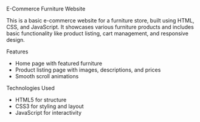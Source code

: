E-Commerce Furniture Website

This is a basic e-commerce website for a furniture store, built using HTML, CSS, and JavaScript. It showcases various furniture products and includes basic functionality like product listing, cart management, and responsive design.

Features

- Home page with featured furniture
- Product listing page with images, descriptions, and prices
- Smooth scroll animations

Technologies Used

- HTML5 for structure
- CSS3 for styling and layout
- JavaScript for interactivity


